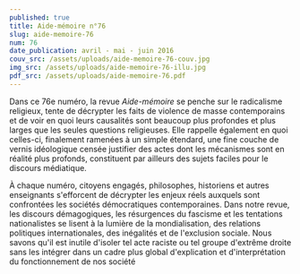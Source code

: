 ```yaml
---
published: true
title: Aide-mémoire n°76
slug: aide-memoire-76
num: 76
date_publication: avril - mai - juin 2016
couv_src: /assets/uploads/aide-memoire-76-couv.jpg
img_src: /assets/uploads/aide-memoire-76-illu.jpg
pdf_src: /assets/uploads/aide-memoire-76.pdf
---
```

Dans ce 76e numéro, la revue _Aide-mémoire_ se penche sur le radicalisme religieux, tente de décrypter les faits de violence de masse contemporains et de voir en quoi leurs causalités sont beaucoup plus profondes et plus larges que les seules questions religieuses. Elle rappelle également en quoi celles-ci, finalement ramenées à un simple étendard, une fine couche de vernis idéologique censée justifier des actes dont les mécanismes sont en réalité plus profonds, constituent par ailleurs des sujets faciles pour le discours médiatique. 

 À chaque numéro, citoyens engagés, philosophes, historiens et autres enseignants s'efforcent de décrypter les enjeux réels auxquels sont confrontées les sociétés démocratiques contemporaines. Dans notre revue, les discours démagogiques, les résurgences du fascisme et les tentations nationalistes se lisent à la lumière de la mondialisation, des relations politiques internationales, des inégalités et de l'exclusion sociale. Nous savons qu'il est inutile d'isoler tel acte raciste ou tel groupe d'extrême droite sans les intégrer dans un cadre plus global d'explication et d'interprétation du fonctionnement de nos société
